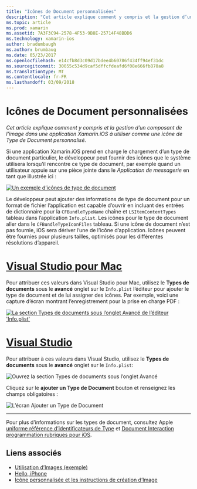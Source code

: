 ```yaml
---
title: "Icônes de Document personnalisées"
description: "Cet article explique comment y compris et la gestion d’un composant de l’image dans une application Xamarin.iOS à utiliser comme une icône de Type de Document personnalisé."
ms.topic: article
ms.prod: xamarin
ms.assetid: 7A3F3C94-2578-4F53-9B8E-25714F48BDD6
ms.technology: xamarin-ios
author: bradumbaugh
ms.author: brumbaug
ms.date: 05/23/2017
ms.openlocfilehash: e14cfb8d3c09d17bdee4b60786f434ff94ef31dc
ms.sourcegitcommit: 30055c534d9caf5dffcfdeafd6f08e666fb870a8
ms.translationtype: MT
ms.contentlocale: fr-FR
ms.lasthandoff: 03/09/2018
---
```

# <a name="custom-document-icons"></a>Icônes de Document personnalisées

_Cet article explique comment y compris et la gestion d’un composant de l’image dans une application Xamarin.iOS à utiliser comme une icône de Type de Document personnalisé._

Si une application Xamarin.iOS prend en charge le chargement d’un type de document particulier, le développeur peut fournir des icônes que le système utilisera lorsqu’il rencontre ce type de document, par exemple quand un utilisateur appuie sur une pièce jointe dans le *Application de messagerie* en tant que illustrée ici :

 [![](custom-document-types-images/17.png "Un exemple d’icônes de type de document")](custom-document-types-images/17.png#lightbox)

Le développeur peut ajouter des informations de type de document pour un format de fichier l’application est capable d’ouvrir en incluant des entrées de dictionnaire pour la `CFBundleTypeName` chaîne et `LSItemContentTypes` tableau dans l’application `Info.plist`. Les icônes pour le type de document aller dans le `CFBundleTypeIconFiles` tableau. Si une icône de document n’est pas fournie, iOS sera dériver l’une de l’icône d’application.
Icônes peuvent être fournies pour plusieurs tailles, optimisés pour les différentes résolutions d’appareil. 

# <a name="visual-studio-for-mactabvsmac"></a>[Visual Studio pour Mac](#tab/vsmac)

Pour attribuer ces valeurs dans Visual Studio pour Mac, utilisez le **Types de documents** sous le **avancé** onglet sur le `Info.plist` l’éditeur pour ajouter le type de document et de lui assigner des icônes. Par exemple, voici une capture d’écran montrant l’enregistrement pour la prise en charge PDF :

 [![](custom-document-types-images/18.png "La section Types de documents sous l’onglet Avancé de l’éditeur 'Info.plist'")](custom-document-types-images/18.png#lightbox)
 
# <a name="visual-studiotabvswin"></a>[Visual Studio](#tab/vswin)

Pour attribuer à ces valeurs dans Visual Studio, utilisez le **Types de documents** sous le **avancé** onglet sur le `Info.plist`:

 ![](custom-document-types-images/doc01w.png "Ouvrez la section Types de documents sous l’onglet Avancé")

Cliquez sur le **ajouter un Type de Document** bouton et renseignez les champs obligatoires :

![](custom-document-types-images/doc02w.png "L’écran Ajouter un Type de Document")

-----


Pour plus d’informations sur les types de document, consultez Apple [uniforme référence d’identificateurs de Type](http://developer.apple.com/library/ios/#documentation/Miscellaneous/Reference/UTIRef/Articles/System-DeclaredUniformTypeIdentifiers.html) et [Document Interaction programmation rubriques pour iOS](http://developer.apple.com/library/ios/#documentation/FileManagement/Conceptual/DocumentInteraction_TopicsForIOS/Introduction/Introduction.html).


## <a name="related-links"></a>Liens associés

- [Utilisation d’Images (exemple)](https://developer.xamarin.com/samples/WorkingWithImages/)
- [Hello, iPhone](~/ios/get-started/hello-ios/index.md)
- [Icône personnalisée et les instructions de création d’Image](http://developer.apple.com/library/ios/#documentation/UserExperience/Conceptual/MobileHIG/IconsImages/IconsImages.html)
